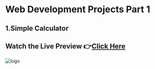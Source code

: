 # Web Development Projects Part 1

## 1.Simple Calculator

## Watch the Live Preview 👉[Click Here](https://ashutosh-pmishra.github.io/Web-Development-Projects-Part-1/1-Simple_Calculator/)
![logo](https://github.com/Ashutosh-PMishra/Web-Development-Projects-Part-1/blob/main/1-Simple_Calculator/Preview.png)
